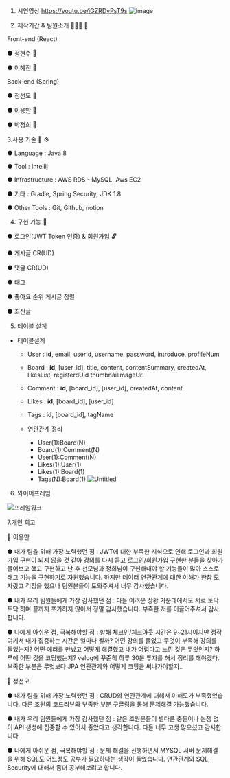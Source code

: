 1. 시연영상
 https://youtu.be/iGZRDvPsT9s
 ![image](https://user-images.githubusercontent.com/97423687/155509143-bfb26776-547a-4d6c-914f-9ec11f706d7c.png)
 
2. 제작기간 & 팀원소개 🏃‍🏃‍♀️ 💨

Front-end (React)

● 정현수 👨

● 이혜진 👧

Back-end (Spring)

● 정선모 🧑

● 이용만 🧑

● 박정희 🧑

3.사용 기술 🔧 ⚙️

● Language : Java 8

● Tool : Intellij

● Infrastructure : AWS RDS - MySQL, Aws EC2

● 기타 : Gradle, Spring Security, JDK 1.8

● Other Tools : Git, Github, notion

4. 구현 기능 📃

● 로그인(JWT Token 인증) & 회원가입 🔓

● 게시글 CR(UD)

● 댓글 CR(UD)

● 태그

● 좋아요 순위 게시글 정렬

● 최신글 


5. 테이블 설계
- 테이블설계

    - User : **id**, email, userId, username, password, introduce, profileNum
    
    - Board : **id**, [user_id], title, content, contentSummary, createdAt, likesList, registerdUid thumbnailImageUrl
    
    - Comment : **id**, [board_id], [user_id], createdAt, content
    
    - Likes : **id**, [board_id], [user_id]
    
    - Tags : **id**, [board_id], tagName
    
    - 연관관계 정리
        - User(1):Board(N)
        - Board(1):Comment(N)
        - User(1):Comment(N)
        - Likes(1):User(1)
        - Likes(1):Board(1)
        - Tags(N):Board(1)
![Untitled](https://user-images.githubusercontent.com/97423687/155509197-77a73dfd-c314-47bc-a51e-19993cabe7fc.png)

6. 와이어프레임

 ![프레임워크](https://user-images.githubusercontent.com/97423687/155509313-51dceff4-56d4-483e-9bfd-715b30306e1c.png)

 
7.개인 회고

🧑 이용만

● 내가 팀을 위해 가장 노력했던 점 :
JWT에 대한 부족한 지식으로 인해 로그인과 회원가입 구현이 되지 않을 것 같아 강의를 다시 듣고 로그인/회원가입 구현한 분들을 찾아가 물어보고 했고
구현하고 난 후 선모님과 정희님이 구현해내야 할 기능들이 많아 스스로 태그 기능을 구현하기로 자원했습니다. 하지만 데이터 연관관계에 대한 이해가 한참 모자랐고
걱정을 했으나 팀원분들이 도와주셔서 너무 감사했습니다. 

● 내가 우리 팀원들에게 가장 감사했던 점 :
다들 어려운 상황 가운데에서도 서로 토닥토닥 하며 끝까지 포기하지 않아서 정말 감사했습니다. 부족한 저를 이끌어주셔서 감사합니다.

● 나에게 아쉬운 점, 극복해야할 점 :
항해 체크인/체크아웃 시간은 9~21시이지만 정작 여기서 내가 집중하는 시간은 얼마나 될까?
어떤 강의를 들었고 무엇이 부족해 강의를 들었는지? 
어떤 에러를 만났고 어떻게 해결했고 내가 어렵다고 느낀 것은 무엇인지?
하루에 어떤 것을 코딩했는지?
velog에 꾸준히 하루 30분 투자를 해서 정리를 해야겠다.
부족한 부분은 무엇보다 JPA 연관관계와 어떻게 코딩을 써나가야할지..

🧑 정선모 

● 내가 팀을 위해 가장 노력했던 점 :
CRUD와 연관관계에 대해서 이해도가 부족했었습니다. 다른 조원의 코드리뷰와 부족한 부분 구글링을 통해 문제해결 가능했습니다. 

● 내가 우리 팀원들에게 가장 감사했던 점 :
같은 조원분들이 별다른 충돌이나 논쟁 없이 API 생성에 집중할 수 있어서 좋았다고 생각합니다. 다들 너무 고생 많으셨고 감사합니다.

● 나에게 아쉬운 점, 극복해야할 점 :
문제 해결을 진행하면서 MYSQL 서버 문제해결을 위해 SQL도 어느정도 공부가 필요하다는 생각이 들었습니다. 연관관계와 SQL, Security에 대해서 좀더 공부해보려고 합니다.
